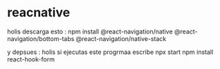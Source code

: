 # reacnative
holis descarga esto :
npm install @react-navigation/native @react-navigation/bottom-tabs @react-navigation/native-stack

y depsues :
holis  si ejecutas este progrmaa escribe npx start
npm install react-hook-form
